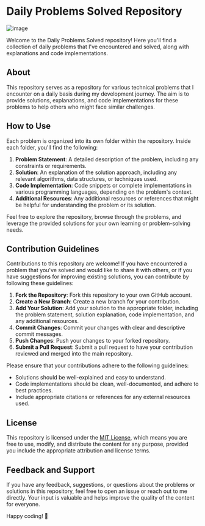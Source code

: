 # Daily Problems Solved Repository <br>
![image](https://github.com/KunalParkhade/leetcode-daily/assets/113717557/a1345319-c64d-4206-814a-650aa12a6cf5)


Welcome to the Daily Problems Solved repository! Here you'll find a collection of daily problems that I've encountered and solved, along with explanations and code implementations.

## About

This repository serves as a repository for various technical problems that I encounter on a daily basis during my development journey. The aim is to provide solutions, explanations, and code implementations for these problems to help others who might face similar challenges.

## How to Use

Each problem is organized into its own folder within the repository. Inside each folder, you'll find the following:

1. **Problem Statement**: A detailed description of the problem, including any constraints or requirements.
2. **Solution**: An explanation of the solution approach, including any relevant algorithms, data structures, or techniques used.
3. **Code Implementation**: Code snippets or complete implementations in various programming languages, depending on the problem's context.
4. **Additional Resources**: Any additional resources or references that might be helpful for understanding the problem or its solution.

Feel free to explore the repository, browse through the problems, and leverage the provided solutions for your own learning or problem-solving needs.

## Contribution Guidelines

Contributions to this repository are welcome! If you have encountered a problem that you've solved and would like to share it with others, or if you have suggestions for improving existing solutions, you can contribute by following these guidelines:

1. **Fork the Repository**: Fork this repository to your own GitHub account.
2. **Create a New Branch**: Create a new branch for your contribution.
3. **Add Your Solution**: Add your solution to the appropriate folder, including the problem statement, solution explanation, code implementation, and any additional resources.
4. **Commit Changes**: Commit your changes with clear and descriptive commit messages.
5. **Push Changes**: Push your changes to your forked repository.
6. **Submit a Pull Request**: Submit a pull request to have your contribution reviewed and merged into the main repository.

Please ensure that your contributions adhere to the following guidelines:

- Solutions should be well-explained and easy to understand.
- Code implementations should be clean, well-documented, and adhere to best practices.
- Include appropriate citations or references for any external resources used.

## License

This repository is licensed under the [MIT License](LICENSE), which means you are free to use, modify, and distribute the content for any purpose, provided you include the appropriate attribution and license terms.

## Feedback and Support

If you have any feedback, suggestions, or questions about the problems or solutions in this repository, feel free to open an issue or reach out to me directly. Your input is valuable and helps improve the quality of the content for everyone.

Happy coding! 🚀
